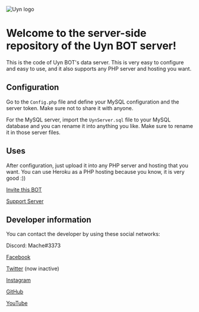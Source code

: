 ![Uyn logo](https://i.imgur.com/1UHPT0e.png)

# Welcome to the server-side repository of the Uyn BOT server!

This is the code of Uyn BOT's data server. This is very easy to configure and easy to use, and it also supports any PHP server and hosting you want.

## Configuration

Go to the `Config.php` file and define your MySQL configuration and the server token. Make sure not to share it with anyone.

For the MySQL server, import the `UynServer.sql` file to your MySQL database and you can rename it into anything you like. Make sure to rename it in those server files.

## Uses

After configuration, just upload it into any PHP server and hosting that you want. You can use Heroku as a PHP hosting because you know, it is very good :))

[Invite this BOT](https://discord.com/oauth2/authorize?client_id=770981744165519390&scope=bot&permissions=271707254)

[Support Server](https://discord.gg/v9c27j9CQ6)

## Developer information

You can contact the developer by using these social networks:

Discord: Mache#3373

[Facebook](https://www.facebook.com/Yonaka12)

[Twitter](https://www.twitter.com/reallynotciel) (now inactive)

[Instagram](https://www.instagram.com/reallynotciel)

[GitHub](https://www.github.com/LilShieru)

[YouTube](https://www.youtube.com/c/yutorimegami)